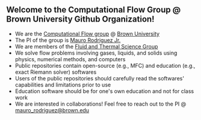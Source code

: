 ## Welcome to the Computational Flow Group @ Brown University Github Organization!

* We are the [Computational Flow group](https://sites.brown.edu/rodriguez/) @ [Brown University](https://www.brown.edu/)
* The PI of the group is [Mauro Rodriguez Jr.](https://vivo.brown.edu/display/mrodri97) 
* We are members of the [Fluid and Thermal Science Group](https://fluids.brown.edu/)
* We solve flow problems involving gases, liquids, and solids using physics, numerical methods, and computers
* Public repositories contain open-source (e.g., MFC) and education (e.g., exact Riemann solver) softwares
* Users of the public repositories should carefully read the softwares' capabilities and limitations prior to use
* Education software should be for one's own education and not for class work
* We are interested in collaborations! Feel free to reach out to the PI @ mauro_rodriguez@brown.edu
